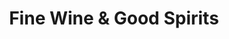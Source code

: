 ---
title: "Fine Wine & Good Spirits"
url: /bloomsburg/fine-wine-and-good-spirits/
shop: alcohol
---